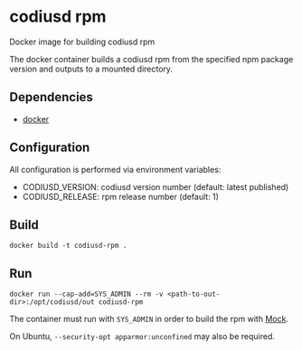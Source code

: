 # codiusd rpm

Docker image for building codiusd rpm

The docker container builds a codiusd rpm from the specified npm package version and outputs to a mounted directory.

## Dependencies

- [docker](https://docs.docker.com/install/)

## Configuration

All configuration is performed via environment variables:

- CODIUSD_VERSION: codiusd version number (default: latest published)
- CODIUSD_RELEASE: rpm release number     (default: 1)

## Build

```
docker build -t codiusd-rpm .
```

## Run

```
docker run --cap-add=SYS_ADMIN --rm -v <path-to-out-dir>:/opt/codiusd/out codiusd-rpm
```

The container must run with `SYS_ADMIN` in order to build the rpm with [Mock](https://github.com/rpm-software-management/mock/wiki#mock-inside-docker).

On Ubuntu, `--security-opt apparmor:unconfined` may also be required.
